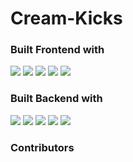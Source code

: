 # Cream-Kicks


### Built Frontend with
![](https://img.shields.io/badge/HTML5-E34F26?style=for-the-badge&logo=html5&logoColor=white)
![](https://img.shields.io/badge/Sass-BF4080?style=for-the-badge&logo=sass&logoColor=white)
![](https://img.shields.io/badge/Git-F05032?style=for-the-badge&logo=git&logoColor=white)
![](https://img.shields.io/badge/Angular-C3002F?style=for-the-badge&logo=angular&logoColor=white)
![](https://img.shields.io/badge/Redux-764ABC?style=for-the-badge&logo=redux&logoColor=white)

### Built Backend with

![](https://img.shields.io/badge/Node.js-73C62B?style=for-the-badge&logo=node.js&logoColor=white)
![](https://img.shields.io/badge/Express-010101?style=for-the-badge&logo=express&logoColor=white)
![](https://img.shields.io/badge/Swagger-85EA2D?style=for-the-badge&logo=swagger&logoColor=white)
![](https://img.shields.io/badge/Docker-0073EC?style=for-the-badge&logo=docker&logoColor=white)
![](https://img.shields.io/badge/Postman-FF6C37?style=for-the-badge&logo=postman&logoColor=white)


### Contributors
